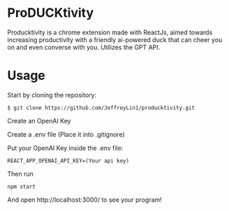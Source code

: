 # ProDUCKtivity
Producktivity is a chrome extension made with ReactJs, aimed towards increasing productivity with a friendly ai-powered duck that can cheer you on and even converse with you.
Utilizes the GPT API.

# Usage
Start by cloning the repository:
```
$ git clone https://github.com/JeffreyLin1/producktivity.git
```

Create an OpenAI Key

Create a .env file (Place it into .gitignore)

Put your OpenAI Key inside the .env file:
```
REACT_APP_OPENAI_API_KEY=(Your api key)
```

Then run
```
npm start
```
And open http://localhost:3000/ to see your program!

